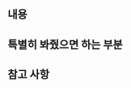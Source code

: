 ## 내용
<!--
- 스샷을 첨부해주세요.
- 추가된 기능들의 나열.
- 포인트: 최대한 자세히 쓸 것. 내 코드 보는 사람은 지금 이 도메인 맥락을 모른다고 가정하기
- 코드에 셀프 코멘트를 달아주면 좋음!
-->

## 특별히 봐줬으면 하는 부분
<!-- 셀프 코멘트도 달아주세요! -->

## 참고 사항
<!-- PR을 리뷰할 때 중점적으로 리뷰가 필요하거나 참고가 필요한 내용을 적어주세요. -->